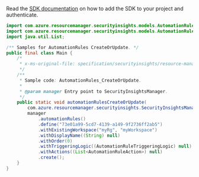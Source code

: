 Read the [SDK documentation](https://github.com/Azure/azure-sdk-for-java/blob/azure-resourcemanager-securityinsights_1.0.0-beta.3/sdk/securityinsights/azure-resourcemanager-securityinsights/README.md) on how to add the SDK to your project and authenticate.

```java
import com.azure.resourcemanager.securityinsights.models.AutomationRuleAction;
import com.azure.resourcemanager.securityinsights.models.AutomationRuleTriggeringLogic;
import java.util.List;

/** Samples for AutomationRules CreateOrUpdate. */
public final class Main {
    /*
     * x-ms-original-file: specification/securityinsights/resource-manager/Microsoft.SecurityInsights/preview/2022-01-01-preview/examples/automationRules/AutomationRules_CreateOrUpdate.json
     */
    /**
     * Sample code: AutomationRules_CreateOrUpdate.
     *
     * @param manager Entry point to SecurityInsightsManager.
     */
    public static void automationRulesCreateOrUpdate(
        com.azure.resourcemanager.securityinsights.SecurityInsightsManager manager) {
        manager
            .automationRules()
            .define("73e01a99-5cd7-4139-a149-9f2736ff2ab5")
            .withExistingWorkspace("myRg", "myWorkspace")
            .withDisplayName((String) null)
            .withOrder(0)
            .withTriggeringLogic((AutomationRuleTriggeringLogic) null)
            .withActions((List<AutomationRuleAction>) null)
            .create();
    }
}
```
